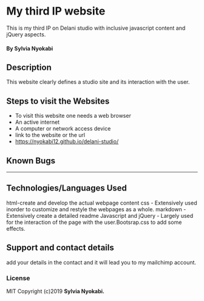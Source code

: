 # My third IP website
This is my third IP on Delani studio with inclusive javascript content and jQuery aspects.
#### By **Sylvia Nyokabi**
## Description
This website clearly defines a studio site and its interaction with the user.
## Steps to visit the Websites
* To visit this website one needs a web browser
* An active internet
* A computer or network access device
* link to the website or the url
* https://nyokabi12.github.io/delani-studio/

## Known Bugs
--------------
## Technologies/Languages Used
html-create and develop the actual webpage content css - Extensively used inorder to customize and restyle the webpages as a whole. markdown - Extensively create a detailed readme Javascript and jQuery - Largely used for the interaction of the page with the user.Bootsrap.css to add some effects.

## Support and contact details
add your details in the contact and it will lead you to my mailchimp account.

### License
MIT
Copyright (c)2019 **Sylvia Nyokabi.**
